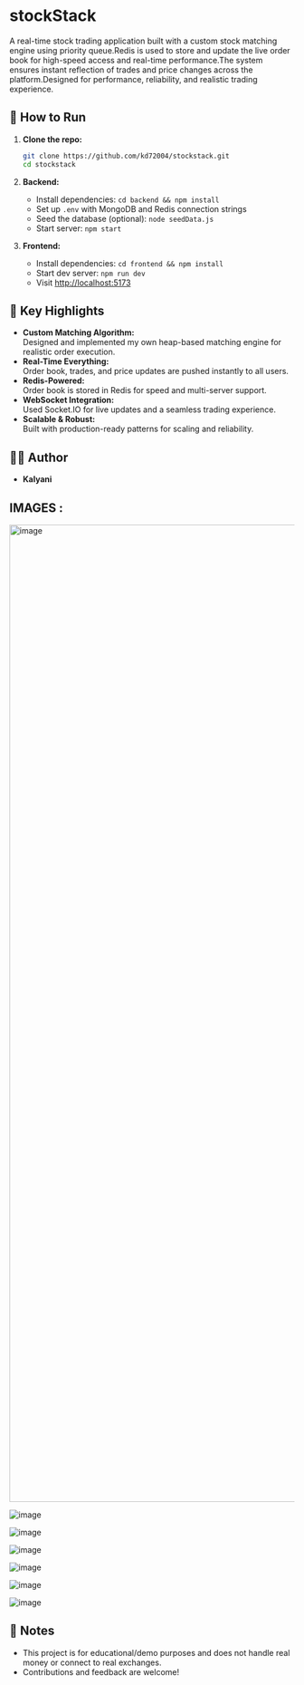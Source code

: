 # stockStack
A real-time stock trading application built with a custom stock matching engine using priority queue.Redis is used to store and update the live order book for high-speed access and real-time performance.The system ensures instant reflection of trades and price changes across the platform.Designed for performance, reliability, and realistic trading experience.  
## 📝 How to Run

1. **Clone the repo:**
   ```bash
   git clone https://github.com/kd72004/stockstack.git
   cd stockstack
   ```

2. **Backend:**
   - Install dependencies: `cd backend && npm install`
   - Set up `.env` with MongoDB and Redis connection strings
   - Seed the database (optional): `node seedData.js`
   - Start server: `npm start`

3. **Frontend:**
   - Install dependencies: `cd frontend && npm install`
   - Start dev server: `npm run dev`
   - Visit [http://localhost:5173](http://localhost:5173)

## 🧩 Key Highlights

- **Custom Matching Algorithm:**  
  Designed and implemented my own heap-based matching engine for realistic order execution.
- **Real-Time Everything:**  
  Order book, trades, and price updates are pushed instantly to all users.
- **Redis-Powered:**  
  Order book is stored in Redis for speed and multi-server support.
- **WebSocket Integration:**  
  Used Socket.IO for live updates and a seamless trading experience.
- **Scalable & Robust:**  
  Built with production-ready patterns for scaling and reliability.

## 🙋‍♂️ Author

- **Kalyani**

## IMAGES : 
<img width="3142" height="1726" alt="image" src="https://github.com/user-attachments/assets/aad57e66-6527-4c66-8a97-a386a29a706d" />

![image](https://github.com/user-attachments/assets/8b4d07e6-0a74-4997-8b71-ee64f8a1675d)

![image](https://github.com/user-attachments/assets/aee70b37-6fcd-489e-bdba-de78aa3cb051)

![image](https://github.com/user-attachments/assets/7d41cf5e-e134-49d7-8ade-4fc67456fdf3)

![image](https://github.com/user-attachments/assets/7bb65892-a994-4e27-8e0c-56da7b8b64c8)

![image](https://github.com/user-attachments/assets/06a75db8-5586-48f9-b705-9b084e15d46a)

![image](https://github.com/user-attachments/assets/f4d642ca-893a-4eb7-b3fa-ed82392d6cb3)


## 📢 Notes

- This project is for educational/demo purposes and does not handle real money or connect to real exchanges.
- Contributions and feedback are welcome!
